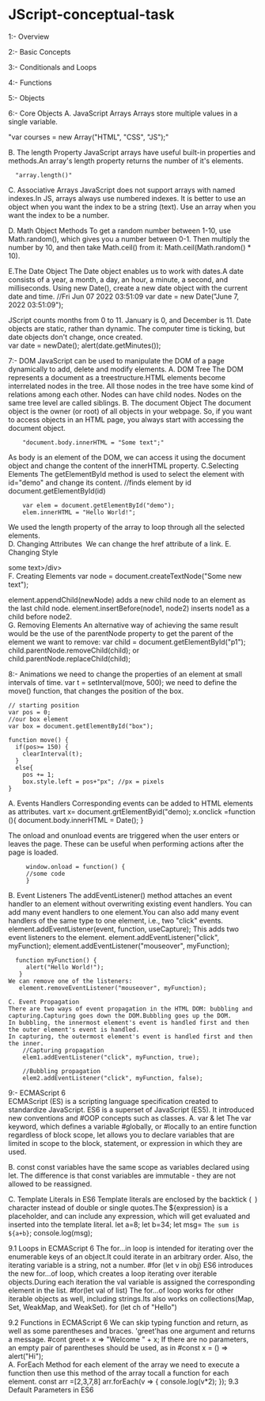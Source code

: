 # JScript-conceptual-task

1:- Overview

2:- Basic Concepts

3:- Conditionals and Loops

4:- Functions

5:- Objects

6:- Core Objects
   A. JavaScript Arrays 
   Arrays store multiple values in a single variable.

   "var courses = new Array("HTML", "CSS", "JS");"

   B. The length Property
   JavaScript arrays have useful built-in properties and methods.An array's length property returns the number of it's elements.

      "array.length()"

   C. Associative Arrays 
   JavaScript does not support arrays with named indexes.In JS, arrays always use numbered indexes. It is better to use an object when you want the index to be a string (text). Use an array when you want the index to be a number.

   D. Math Object Methods
   To get a random number between 1-10, use Math.random(), which gives you a number between 0-1. Then multiply the number by 10, and then take Math.ceil() from it: Math.ceil(Math.random() * 10).

   E.The Date Object
   The Date object enables us to work with dates.A date consists of a year, a month, a day, an hour, a minute, a second, and milliseconds.
   Using new Date(), create a new date object with the current date and time.
      //Fri Jun 07 2022 03:51:09
      var date = new Date("June 7, 2022 03:51:09");

   JScript counts months from 0 to 11. January is 0, and December is 11. Date objects are static, rather than dynamic. The computer time is ticking, but date objects don't change, once created.  
       var date = newDate();
       alert(date.getMinutes());

7:- DOM
JavaScript can be used to manipulate the DOM of a page dynamically to add, delete and modify elements.
   A. DOM Tree
   The DOM represents a document as a treestructure.HTML elements become interrelated nodes in the tree. All those nodes in the tree have some kind of relations among each other. Nodes can have child nodes. Nodes on the same tree level are called siblings.
   B. The document Object
   The document object is the owner (or root) of all objects in your webpage. So, if you want to access objects in an HTML page, you always start with accessing the document object.

        "document.body.innerHTML = "Some text";"
   As body is an element of the DOM, we can access it using the document object and change the content of the innerHTML property.
   C.Selecting Elements
   The getElementById method is used to select the element with id="demo" and change its content.
        //finds element by id
        document.getElementById(id) 

        var elem = document.getElementById("demo");
        elem.innerHTML = "Hello World!";
   We used the length property of the array to loop through all the selected elements.  
   D. Changing Attributes
      <img id="myimg" src="orange.png" alt="" />
      <script>
        var el = document.getElementById("myimg");
        el.src = "apple.png";
      </script>
   We can change the href attribute of a link.
   E. Changing Style
    <div id="demo" style="color:... width:...">some text>/div>
    <script>
      var x = document.getElementById("demo");
      x.style.color= "";
      x.style.width="";
      x.style.backgroundColor="";
    </script>  
   F. Creating Elements
      var node = document.createTextNode("Some new text");

   element.appendChild(newNode) adds a new child node to an element as the last child node.
   element.insertBefore(node1, node2) inserts node1 as a child before node2.   
   G. Removing Elements
   An alternative way of achieving the same result would be the use of the parentNode property to get the parent of the element we want to remove:
      var child = document.getElementById("p1");
      child.parentNode.removeChild(child);
   or child.parentNode.replaceChild(child);

8:- Animations
we need to change the properties of an element at small intervals of time. 
    var t = setInterval(move, 500); 
we need to define the move() function, that changes the position of the box.    

    // starting position
    var pos = 0; 
    //our box element
    var box = document.getElementById("box");

    function move() {
      if(pos>= 150) {
        clearInterval(t);
      }
      else{
        pos += 1;
        box.style.left = pos+"px"; //px = pixels
    }

   A. Events Handlers
   Corresponding events can be added to HTML elements as attributes.
       vart x= document.grtElementByid("demo);
       x.onclick =function (){
           document.body.innerHTML = Date();
        }
   
   The onload and onunload events are triggered when the user enters or leaves the page. These can be useful when performing actions after the page is loaded.  
         <body onload="doSomething()">

         window.onload = function() {
         //some code
         }
   B. Event Listeners
   The addEventListener() method attaches an event handler to an element without overwriting existing event handlers. You can add many event handlers to one element.You can also add many event handlers of the same type to one element, i.e., two "click" events.
        element.addEventListener(event, function, useCapture);
   This adds two event listeners to the element.
      element.addEventListener("click", myFunction);
      element.addEventListener("mouseover", myFunction);

      function myFunction() {
         alert("Hello World!");
       }
    We can remove one of the listeners:
       element.removeEventListener("mouseover", myFunction);

    C. Event Propagation
    There are two ways of event propagation in the HTML DOM: bubbling and capturing.Capturing goes down the DOM.Bubbling goes up the DOM.
    In bubbling, the innermost element's event is handled first and then the outer element's event is handled.
    In capturing, the outermost element's event is handled first and then the inner. 
        //Capturing propagation
        elem1.addEventListener("click", myFunction, true); 

        //Bubbling propagation
        elem2.addEventListener("click", myFunction, false);

9:- ECMAScript 6  
ECMAScript (ES) is a scripting language specification created to standardize JavaScript. ES6 is a superset of JavaScript (ES5). It introduced new conventions and #OOP concepts such as classes.
   A. var & let
   The var keyword, which defines a variable #globally, or #locally to an entire function regardless of block scope, let allows you to declare variables that are limited in scope to the block, statement, or expression in which they are used.

   B. const
   const variables have the same scope as variables declared using let. The difference is that const variables are immutable - they are not allowed to be reassigned.

   C. Template Literals in ES6
   Template literals are enclosed by the backtick (` `) character instead of double or single quotes.The ${expression} is a placeholder, and can include any expression, which will get evaluated and inserted into the template literal.
         let a=8;
         let b=34;
         let msg= `The sum is ${a+b}`;
         console.log(msg);

9.1 Loops in ECMAScript 6
The for...in loop is intended for iterating over the enumerable keys of an object.It could iterate in an arbitrary order. Also, the iterating variable is a string, not a number.
       #for (let v in obj)
ES6 introduces the new for...of loop, which creates a loop iterating over iterable objects.During each iteration the val variable is assigned the corresponding element in the list.
       #for(let val of list)
The for...of loop works for other iterable objects as well, including strings.Its also works on collections(Map, Set, WeakMap, and WeakSet).
       for (let ch of "Hello")

9.2 Functions in ECMAScript 6
We can skip typing function and return, as well as some parentheses and braces. 'greet'has one argument and returns a message.
         #cont greet= x => "Welcome " + x;
If there are no parameters, an empty pair of parentheses should be used, as in #const x = () => alert("Hi");  
     A. ForEach Method 
     for each element of the array we need to execute a function then use this method of the array tocall a function for each element.
          const arr =[2,3,7,8]
          arr.forEach(v => {
             console.log(v*2);
          });
9.3 Default Parameters in ES6




       
               







   
        





















     




     